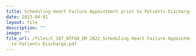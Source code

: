 ```yaml
---
title: Scheduling Heart Failure Appointment prior to Patients Discharge
date: 2023-04-01
layout: file
description: ""
image: ""
file_url: /files/C_287_NTFGH_QM 2022_Scheduling Heart Failure Appointment prior
  to Patients Discharge.pdf
---
```

